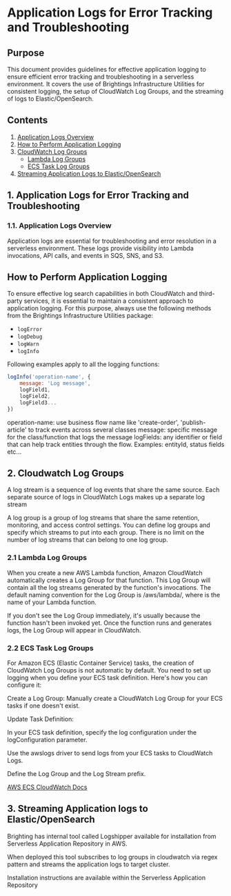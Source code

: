 # Application Logs for Error Tracking and Troubleshooting

## Purpose

This document provides guidelines for effective application logging to ensure efficient error tracking and troubleshooting in a serverless environment. It covers the use of Brightings Infrastructure Utilities for consistent logging, the setup of CloudWatch Log Groups, and the streaming of logs to Elastic/OpenSearch.

## Contents

1. [Application Logs Overview](#11-application-logs-overview)
2. [How to Perform Application Logging](#how-to-perform-application-logging)
3. [CloudWatch Log Groups](#2-cloudwatch-log-groups)
   - [Lambda Log Groups](#21-lambda-log-groups)
   - [ECS Task Log Groups](#22-ecs-task-log-groups)
4. [Streaming Application Logs to Elastic/OpenSearch](#3-streaming-application-logs-to-elasticopensearch)

## 1. Application Logs for Error Tracking and Troubleshooting

### 1.1. Application Logs Overview

Application logs are essential for troubleshooting and error resolution in a serverless environment. These logs provide visibility into Lambda invocations, API calls, and events in SQS, SNS, and S3.

## How to Perform Application Logging

To ensure effective log search capabilities in both CloudWatch and third-party services, it is essential to maintain a consistent approach to application logging. For this purpose, always use the following methods from the Brightings Infrastructure Utilities package:

- `logError`
- `logDebug`
- `logWarn`
- `logInfo`

Following examples apply to all the logging functions:

```javascript
logInfo('operation-name', {
    message: 'Log message',
    logField1,
    logField2,
    logField3...
})
```

operation-name: use business flow name like 'create-order', 'publish-article' to track events across several classes
message: specific message for the class/function that logs the message
logFields: any identifier or field that can help track entities through the flow. Examples: entityId, status fields etc...

## 2. Cloudwatch Log Groups

A log stream is a sequence of log events that share the same source. Each separate source of logs in CloudWatch Logs makes up a separate log stream

A log group is a group of log streams that share the same retention, monitoring, and access control settings. You can define log groups and specify which streams to put into each group. There is no limit on the number of log streams that can belong to one log group.

### 2.1 Lambda Log Groups

When you create a new AWS Lambda function, Amazon CloudWatch automatically creates a Log Group for that function. This Log Group will contain all the log streams generated by the function's invocations. The default naming convention for the Log Group is /aws/lambda/<function-name>, where <function-name> is the name of your Lambda function.

If you don't see the Log Group immediately, it's usually because the function hasn't been invoked yet. Once the function runs and generates logs, the Log Group will appear in CloudWatch.

### 2.2 ECS Task Log Groups

For Amazon ECS (Elastic Container Service) tasks, the creation of CloudWatch Log Groups is not automatic by default. You need to set up logging when you define your ECS task definition. Here's how you can configure it:

Create a Log Group: Manually create a CloudWatch Log Group for your ECS tasks if one doesn't exist.

Update Task Definition:

In your ECS task definition, specify the log configuration under the logConfiguration parameter.

Use the awslogs driver to send logs from your ECS tasks to CloudWatch Logs.

Define the Log Group and the Log Stream prefix.

[AWS ECS CloudWatch Docs](https://docs.aws.amazon.com/AmazonECS/latest/developerguide/using_awslogs.html)

## 3. Streaming Application logs to Elastic/OpenSearch

Brighting has internal tool called Logshipper available for installation from Serverless Application Repository in AWS.

When deployed this tool subscribes to log groups in cloudwatch via regex pattern and streams the application logs to target cluster.

Installation instructions are available within the Serverless Application Repository

